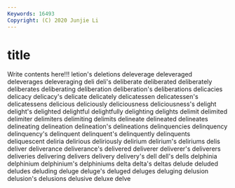 ```yaml
---
Keywords: 16493
Copyright: (C) 2020 Junjie Li
---
```


# title

Write contents here!!!
letion's 
deletions 
deleverage 
deleveraged 
deleverages 
deleveraging 
deli 
deli's 
deliberate
deliberated 
deliberately 
deliberates 
deliberating 
deliberation 
deliberation's 
deliberations 
delicacies 
delicacy 
delicacy's
delicate 
delicately 
delicatessen 
delicatessen's 
delicatessens 
delicious 
deliciously 
deliciousness 
deliciousness's 
delight
delight's 
delighted 
delightful 
delightfully 
delighting 
delights 
delimit 
delimited 
delimiter 
delimiters
delimiting 
delimits 
delineate 
delineated 
delineates 
delineating 
delineation 
delineation's 
delineations 
delinquencies
delinquency 
delinquency's 
delinquent 
delinquent's 
delinquently 
delinquents 
deliquescent 
deliria 
delirious 
deliriously
delirium 
delirium's 
deliriums 
delis 
deliver 
deliverance 
deliverance's 
delivered 
deliverer 
deliverer's
deliverers 
deliveries 
delivering 
delivers 
delivery 
delivery's 
dell 
dell's 
dells 
delphinia
delphinium 
delphinium's 
delphiniums 
delta 
delta's 
deltas 
delude 
deluded 
deludes 
deluding
deluge 
deluge's 
deluged 
deluges 
deluging 
delusion 
delusion's 
delusions 
delusive 
deluxe
delve 
